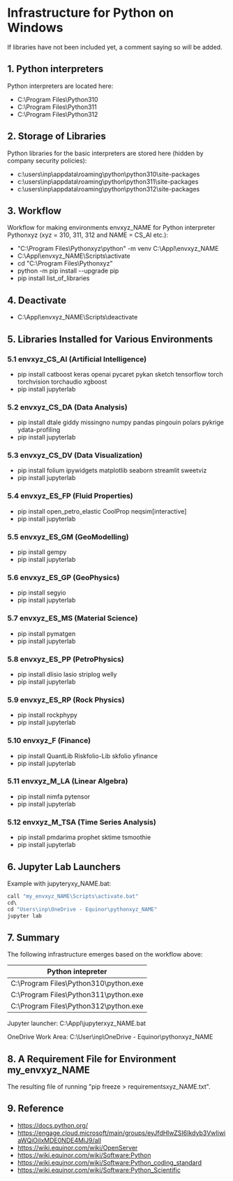 # Infrastructure for Python on Windows

If libraries have not been included yet, a comment saying so will be added.

## 1. Python interpreters

Python interpreters are located here:
- C:\Program Files\Python310
- C:\Program Files\Python311
- C:\Program Files\Python312

## 2. Storage of Libraries

Python libraries for the basic interpreters are stored here (hidden by company security policies):
- c:\users\inp\appdata\roaming\python\python310\site-packages
- c:\users\inp\appdata\roaming\python\python311\site-packages
- c:\users\inp\appdata\roaming\python\python312\site-packages

## 3. Workflow

Workflow for making environments envxyz_NAME for Python interpreter Pythonxyz (xyz = 310, 311, 312 and NAME = CS_AI etc.):
- "C:\Program Files\Pythonxyz\python" -m venv C:\Appl\envxyz_NAME
- C:\Appl\envxyz_NAME\Scripts\activate
- cd "C:\Program Files\Pythonxyz"
- python -m pip install --upgrade pip
- pip install list_of_libraries

## 4. Deactivate
- C:\Appl\envxyz_NAME\Scripts\deactivate

## 5. Libraries Installed for Various Environments

### 5.1 envxyz_CS_AI (Artificial Intelligence)
- pip install catboost keras openai pycaret pykan sketch tensorflow torch torchvision torchaudio xgboost
- pip install jupyterlab

### 5.2 envxyz_CS_DA (Data Analysis)
- pip install dtale giddy missingno numpy pandas pingouin polars pykrige ydata-profiling 
- pip install jupyterlab

### 5.3 envxyz_CS_DV (Data Visualization)
- pip install folium ipywidgets matplotlib seaborn streamlit sweetviz 
- pip install jupyterlab

### 5.4 envxyz_ES_FP (Fluid Properties)
- pip install open_petro_elastic CoolProp neqsim[interactive]
- pip install jupyterlab

### 5.5 envxyz_ES_GM (GeoModelling)
- pip install gempy
- pip install jupyterlab

### 5.6 envxyz_ES_GP (GeoPhysics)
- pip install segyio
- pip install jupyterlab

### 5.7 envxyz_ES_MS (Material Science)
- pip install pymatgen
- pip install jupyterlab

### 5.8 envxyz_ES_PP (PetroPhysics)
- pip install dlisio lasio striplog welly
- pip install jupyterlab

### 5.9 envxyz_ES_RP (Rock Physics)
- pip install rockphypy 
- pip install jupyterlab

### 5.10 envxyz_F (Finance)
- pip install QuantLib Riskfolio-Lib skfolio yfinance
- pip install jupyterlab

### 5.11 envxyz_M_LA (Linear Algebra) 
- pip install nimfa pytensor
- pip install jupyterlab

### 5.12 envxyz_M_TSA (Time Series Analysis)
- pip install pmdarima prophet sktime tsmoothie
- pip install jupyterlab

## 6. Jupyter Lab Launchers

Example with jupyteryxy_NAME.bat:
```python
call "my_envxyz_NAME\Scripts\activate.bat"
cd\ 
cd "Users\inp\OneDrive - Equinor\pythonxyz_NAME"
jupyter lab
```

## 7. Summary

The following infrastructure emerges based on the workflow above:

| Python intepreter                     | 
| ------------------------------------- | 
| C:\Program Files\Python310\python.exe | 
| C:\Program Files\Python311\python.exe |
| C:\Program Files\Python312\python.exe | 

Jupyter launcher: C:\Appl\jupyterxyz_NAME.bat

OneDrive Work Area: C:\User\inp\OneDrive - Equinor\pythonxyz_NAME

## 8. A Requirement File for Environment my_envxyz_NAME

The resulting file of running "pip freeze > requirementsxyz_NAME.txt".

## 9. Reference

- https://docs.python.org/
- https://engage.cloud.microsoft/main/groups/eyJfdHlwZSI6Ikdyb3VwIiwiaWQiOiIxMDE0NDE4MiJ9/all
- https://wiki.equinor.com/wiki/OpenServer
- https://wiki.equinor.com/wiki/Software:Python
- https://wiki.equinor.com/wiki/Software:Python_coding_standard
- https://wiki.equinor.com/wiki/Software:Python_Scientific

